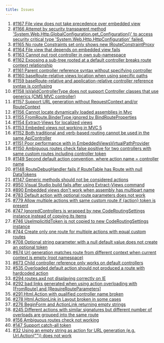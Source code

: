 ```yaml
---
title: Issues
---
```

<ol>
   <li><a href="1167.html">#1167 File view does not take precedence over embedded view</a></li>
   <li><a href="1166.html">#1166 Attempt by security transparent method 'System.Web.Http.GlobalConfiguration.get_Configuration()'
         to access security critical type 'System.Web.Http.HttpConfiguration' failed.</a></li>
   <li><a href="1165.html">#1165 No route Constraints set only shows new  IRouteConstraintProxy</a></li>
   <li><a href="1164.html">#1164 File view that depends on embedded view fails</a></li>
   <li><a href="1163.html">#1163 Cannot put root controller in own sub-namespace</a></li>
   <li><a href="1162.html">#1162 Exposing a sub-tree rooted at a default controller breaks route context relationship</a></li>
   <li><a href="1161.html">#1161 Parent controller reference syntax without specifying controller</a></li>
   <li><a href="1160.html">#1160 baseRoute-relative views location when using specific paths</a></li>
   <li><a href="1159.html">#1159 baseRoute-relative and application-relative controller reference syntax is confusing</a></li>
   <li><a href="1158.html">#1158 IsValidControllerType does not support Controller classes that use generics
         (CMS MVC controller)</a></li>
   <li><a href="1157.html">#1157 Support URL generation without RequestContext and/or RouteContext</a></li>
   <li><a href="1156.html">#1156 Cannot locate dynamically loaded assemblies in Mvc</a></li>
   <li><a href="1155.html">#1155 FromRoute.BinderType ignored by BindRouteProperties</a></li>
   <li><a href="1154.html">#1154 Extract-Views for localized views</a></li>
   <li><a href="1153.html">#1153 Embeded views not working in MVC 5</a></li>
   <li><a href="1152.html">#1152 Both traditional and verb-based routing cannot be used in the same ApiController</a></li>
   <li><a href="1151.html">#1151 Poor performance with in EmbeddedViewsVirtualPathProvider</a></li>
   <li><a href="1150.html">#1150 Ambiguous routes check false positive for two controllers with same custom routes
         including controller token</a></li>
   <li><a href="1149.html">#1149 Second default action convention, where action name = controller name</a></li>
   <li><a href="1148.html">#1148 RouteDebugHandler fails if RouteTable has Route with null DataTokens</a></li>
   <li><a href="1147.html">#1147 Generic methods should not be considered actions</a></li>
   <li><a href="950.html">#950 Visual Studio build fails after using Extract-Views command</a></li>
   <li><a href="890.html">#890 Embedded views don't work when assembly has multipart name</a></li>
   <li><a href="783.html">#783 Default action with optional route parameters does not work</a></li>
   <li><a href="779.html">#779 Allow multiple actions with same custom route if {action} token is present</a></li>
   <li><a href="747.html">#747 IgnoredControllers is wrapped by new CodeRoutingSettings instance instead of
         copying its items</a></li>
   <li><a href="746.html">#746 UseImplicitIdToken is not copied to new CodeRoutingSettings instance</a></li>
   <li><a href="744.html">#744 Create only one route for multiple actions with equal custom routes</a></li>
   <li><a href="708.html">#708 Optional string parameter with a null default value does not create an optional
         token</a></li>
   <li><a href="674.html">#674 Url generation matches route from different context when current context is empty
         (root namespace)</a></li>
   <li><a href="673.html">#673 Child controller reference only works on default controllers</a></li>
   <li><a href="535.html">#535 Overloaded default action should not produced a route with hardcoded action</a></li>
   <li><a href="294.html">#294 routes.axd not displaying correctly on IE</a></li>
   <li><a href="292.html">#292 bad links generated when using action overloading with [FromRoute] and [RequireRouteParameters]</a></li>
   <li><a href="291.html">#291 Html.Action with qualified controller name broken</a></li>
   <li><a href="278.html">#278 Html.ActionLink in Layout broken in some cases</a></li>
   <li><a href="276.html">#276 BeginForm and ActionLink returning empty strings</a></li>
   <li><a href="245.html">#245 Different actions with similar signatures but different number of overloads are
         grouped into the same route</a></li>
   <li><a href="156.html">#156 Ambiguous routes check not working</a></li>
   <li><a href="147.html">#147 Support catch-all token</a></li>
   <li><a href="32.html">#32 Using an empty string as action for URL generation (e.g. Url.Action("")) does
         not work</a></li>
</ol>